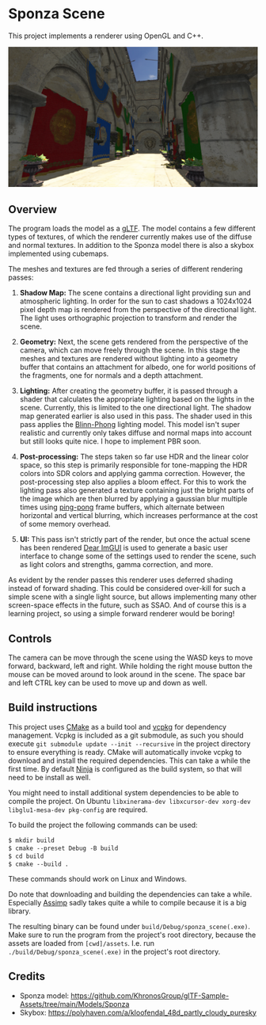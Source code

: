 # Sponza Scene

This project implements a renderer using OpenGL and C++. 

![Screenshot of the Sponza model rendered in daylight](./screenshot.png)

## Overview

The program loads the model as a [gLTF]. The model contains a few
different types of textures, of which the renderer currently makes use of the
diffuse and normal textures.
In addition to the Sponza model there is also a skybox implemented using cubemaps.

The meshes and textures are fed through a series of different rendering passes:

1. **Shadow Map:** The scene contains a directional light providing sun
and atmospheric lighting. In order for the sun to cast shadows a 1024x1024 pixel depth map
is rendered from the perspective of the directional light. The light uses orthographic
projection to transform and render the scene.

2. **Geometry:** Next, the scene gets rendered from the perspective of the camera,
which can move freely through the scene. In this stage the meshes and textures are rendered
without lighting into a geometry buffer that contains an attachment for albedo, one for
world positions of the fragments, one for normals and a depth attachment.

3. **Lighting:** After creating the geometry buffer, it is passed through a shader
that calculates the appropriate lighting based on the lights in the scene. Currently, this is
limited  to the one directional light. The shadow map generated earlier is also used in this pass.
The shader used in this pass applies the [Blinn-Phong] lighting model. This model isn't super realistic
and currently only takes diffuse and normal maps into account but still looks quite nice.
I hope to implement PBR soon.

4. **Post-processing:** The steps taken so far use HDR and the linear color space, so this step
is primarily responsible for tone-mapping the HDR colors into SDR colors and applying gamma
correction. However, the post-processing step also applies a bloom effect. For this to work
the lighting pass also generated a texture containing just the bright parts of the image which
are then blurred by applying a gaussian blur multiple times using [ping-pong] frame buffers, which
alternate between horizontal and vertical blurring, which increases performance at the cost
of some memory overhead.

5. **UI:** This pass isn't strictly part of the render, but once the actual scene has been rendered
[Dear ImGUI] is used to generate a basic user interface to change some of the settings used to render 
the scene, such as light colors and strengths, gamma correction, and more.

As evident by the render passes this renderer uses deferred shading instead of forward shading.
This could be considered over-kill for such a simple scene with a single light source, but allows
implementing many other screen-space effects in the future, such as SSAO. And of course this is a
learning project, so using a simple forward renderer would be boring!

[gLTF]: https://www.khronos.org/gltf/
[Assimp]: https://www.assimp.org/
[Blinn-Phong]: https://en.wikipedia.org/wiki/Blinn%E2%80%93Phong_reflection_model
[ping-pong]: https://en.wikipedia.org/wiki/Ping-pong_scheme
[Dear ImGUI]: https://github.com/ocornut/imgui

## Controls

The camera can be move through the scene using the WASD keys to move forward, backward,
left and right. While holding the right mouse button the mouse can be moved around to 
look around in the scene. The space bar and left CTRL key can be used to move up and down 
as well.

## Build instructions

This project uses [CMake] as a build tool and [vcpkg] for dependency management.
Vcpkg is included as a git submodule, as such you should execute `git submodule update --init --recursive`
in the project directory to ensure everything is ready. CMake will automatically
invoke vcpkg to download and install the required dependencies. This can take a while
the first time.
By default [Ninja] is configured as the build system, so that will need to be install as well.

You might need to install additional system dependencies to be able to compile the project.
On Ubuntu `libxinerama-dev libxcursor-dev xorg-dev libglu1-mesa-dev pkg-config` are required.

To build the project the following commands can be used:
```
$ mkdir build
$ cmake --preset Debug -B build
$ cd build
$ cmake --build .
```
These commands should work on Linux and Windows.

Do note that downloading and building the dependencies can take a while. Especially [Assimp]
sadly takes quite a while to compile because it is a big library.

The resulting binary can be found under `build/Debug/sponza_scene(.exe)`. Make sure to run the 
program from the project's root directory, because the assets are loaded from `[cwd]/assets`.
I.e. run `./build/Debug/sponza_scene(.exe)` in the project's root directory.

[CMake]: https://cmake.org/
[vcpkg]: https://vcpkg.io/en/cmake
[Ninja]: https://ninja-build.org/

## Credits
 - Sponza model: https://github.com/KhronosGroup/glTF-Sample-Assets/tree/main/Models/Sponza
 - Skybox: https://polyhaven.com/a/kloofendal_48d_partly_cloudy_puresky
